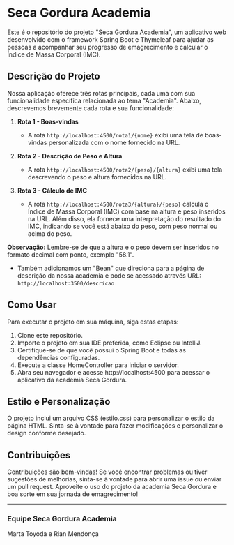 # Seca Gordura Academia

Este é o repositório do projeto "Seca Gordura Academia", um aplicativo web desenvolvido com o framework Spring Boot e Thymeleaf para ajudar as pessoas a acompanhar seu progresso de emagrecimento e calcular o Índice de Massa Corporal (IMC).

## Descrição do Projeto

Nossa aplicação oferece três rotas principais, cada uma com sua funcionalidade específica relacionada ao tema "Academia". Abaixo, descrevemos brevemente cada rota e sua funcionalidade:

1. **Rota 1 - Boas-vindas**
   - A rota `http://localhost:4500/rota1/{nome}` exibi uma tela de boas-vindas personalizada com o nome fornecido na URL.

2. **Rota 2 - Descrição de Peso e Altura**
   - A rota `http://localhost:4500/rota2/{peso}/{altura}` exibi uma tela descrevendo o peso e altura fornecidos na URL.

3. **Rota 3 - Cálculo de IMC**
   - A rota `http://localhost:4500/rota3/{altura}/{peso}` calcula o Índice de Massa Corporal (IMC) com base na altura e peso inseridos na URL. Além disso, ela fornece uma interpretação do resultado do IMC, indicando se você está abaixo do peso, com peso normal ou acima do peso.

**Observação:** Lembre-se de que a altura e o peso devem ser inseridos no formato decimal com ponto, exemplo "58.1".

- Também adicionamos um "Bean" que direciona para a página de descrição da nossa academia e pode se acessado através URL: `http://localhost:3500/descricao`

## Como Usar

Para executar o projeto em sua máquina, siga estas etapas:

1. Clone este repositório.
2. Importe o projeto em sua IDE preferida, como Eclipse ou IntelliJ.
3. Certifique-se de que você possui o Spring Boot e todas as dependências configuradas.
4. Execute a classe HomeController para iniciar o servidor.
5. Abra seu navegador e acesse http://localhost:4500 para acessar o aplicativo da academia Seca Gordura.

## Estilo e Personalização

O projeto inclui um arquivo CSS (estilo.css) para personalizar o estilo da página HTML. Sinta-se à vontade para fazer modificações e personalizar o design conforme desejado.

## Contribuições

Contribuições são bem-vindas! Se você encontrar problemas ou tiver sugestões de melhorias, sinta-se à vontade para abrir uma issue ou enviar um pull request. Aproveite o uso do projeto da academia Seca Gordura e boa sorte em sua jornada de emagrecimento!

---

### Equipe Seca Gordura Academia
Marta Toyoda e Rian Mendonça
